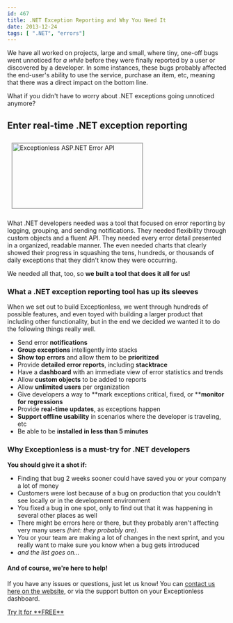 ```yaml
---
id: 467
title: .NET Exception Reporting and Why You Need It
date: 2013-12-24
tags: [ ".NET", "errors"]
---
```

We have all worked on projects, large and small, where tiny, one-off bugs went unnoticed for _a while_ before they were finally reported by a user or discovered by a developer. In some instances, these bugs probably affected the end-user's ability to use the service, purchase an item, etc, meaning that there was a direct impact on the bottom line.

What if you didn't have to worry about .NET exceptions going unnoticed anymore?<!--more-->

## Enter real-time .NET exception reporting

<img loading="lazy" class="alignright size-medium wp-image-148" style="margin: 10px; border: 1px solid #999;" alt="Exceptionless ASP.NET Error API" src="/assets/img/news/toexceptionless1-300x150.png" width="300" height="150" data-id="148" srcset="/assets/img/toexceptionless1-300x150.png 300w, /assets/toexceptionless1.png 560w" sizes="(max-width: 300px) 100vw, 300px" />

What .NET developers needed was a tool that focused on error reporting by logging, grouping, and sending notifications. They needed flexibility through custom objects and a fluent API. They needed every error detail presented in a organized, readable manner. The even needed charts that clearly showed their progress in squashing the tens, hundreds, or thousands of daily exceptions that they didn't know they were occurring.

We needed all that, too, so **we built a tool that does it all for us!**

### What a .NET exception reporting tool has up its sleeves

When we set out to build Exceptionless, we went through hundreds of possible features, and even toyed with building a larger product that including other functionality, but in the end we decided we wanted it to do the following things really well.

* Send error **notifications**
* **Group exceptions** intelligently into stacks
* **Show top errors** and allow them to be **prioritized**
* Provide **detailed error reports**, including **stacktrace**
* Have a **dashboard** with an immediate view of error statistics and trends
* Allow **custom objects** to be added to reports
* Allow **unlimited users** per organization
* Give developers a way to **mark exceptions critical, fixed, or ****monitor for regressions**
* Provide **real-time updates**, as exceptions happen
* **Support offline usability** in scenarios where the developer is traveling, etc
* Be able to be **installed in less than 5 minutes**

### Why Exceptionless is a must-try for .NET developers

**You should give it a shot if:**

* Finding that bug 2 weeks sooner could have saved you or your company a lot of money
* Customers were lost because of a bug on production that you couldn't see locally or in the development environment
* You fixed a bug in one spot, only to find out that it was happening in several other places as well
* There might be errors here or there, but they probably aren't affecting very many users _(hint: they probably are)_.
* You or your team are making a lot of changes in the next sprint, and you really want to make sure you know when a bug gets introduced
* _and the list goes on..._

#### And of course, we're here to help!

If you have any issues or questions, just let us know! You can [contact us here on the website](/contact/ "Contact Us"), or via the support button on your Exceptionless dashboard.

<div class="signup center">
  <a class="btn btn-large btn-primary" href="https://be.exceptionless.io/signup">Try It for **FREE**</a>
</div>
